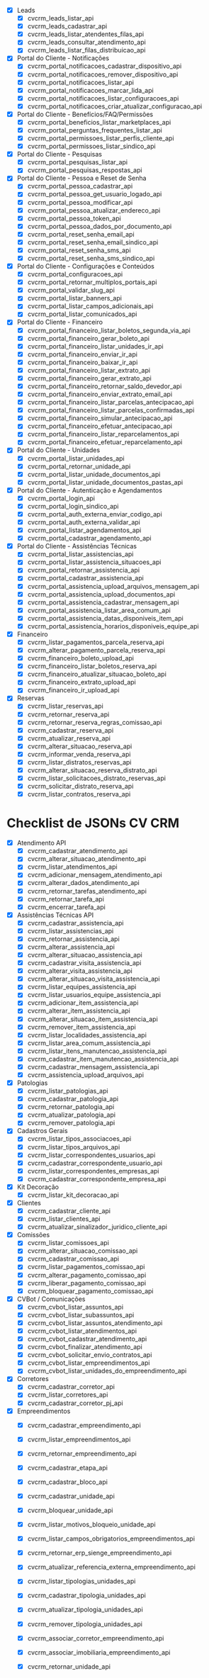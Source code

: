 - [x] Leads
  - [x] cvcrm_leads_listar_api
  - [x] cvcrm_leads_cadastrar_api
  - [x] cvcrm_leads_listar_atendentes_filas_api
  - [x] cvcrm_leads_consultar_atendimento_api
  - [x] cvcrm_leads_listar_filas_distribuicao_api
- [x] Portal do Cliente - Notificações
  - [x] cvcrm_portal_notificacoes_cadastrar_dispositivo_api
  - [x] cvcrm_portal_notificacoes_remover_dispositivo_api
  - [x] cvcrm_portal_notificacoes_listar_api
  - [x] cvcrm_portal_notificacoes_marcar_lida_api
  - [x] cvcrm_portal_notificacoes_listar_configuracoes_api
  - [x] cvcrm_portal_notificacoes_criar_atualizar_configuracao_api

- [x] Portal do Cliente - Benefícios/FAQ/Permissões
  - [x] cvcrm_portal_beneficios_listar_marketplaces_api
  - [x] cvcrm_portal_perguntas_frequentes_listar_api
  - [x] cvcrm_portal_permissoes_listar_perfis_cliente_api
  - [x] cvcrm_portal_permissoes_listar_sindico_api

- [x] Portal do Cliente - Pesquisas
  - [x] cvcrm_portal_pesquisas_listar_api
  - [x] cvcrm_portal_pesquisas_respostas_api

- [x] Portal do Cliente - Pessoa e Reset de Senha
  - [x] cvcrm_portal_pessoa_cadastrar_api
  - [x] cvcrm_portal_pessoa_get_usuario_logado_api
  - [x] cvcrm_portal_pessoa_modificar_api
  - [x] cvcrm_portal_pessoa_atualizar_endereco_api
  - [x] cvcrm_portal_pessoa_token_api
  - [x] cvcrm_portal_pessoa_dados_por_documento_api
  - [x] cvcrm_portal_reset_senha_email_api
  - [x] cvcrm_portal_reset_senha_email_sindico_api
  - [x] cvcrm_portal_reset_senha_sms_api
  - [x] cvcrm_portal_reset_senha_sms_sindico_api
- [x] Portal do Cliente - Configurações e Conteúdos
  - [x] cvcrm_portal_configuracoes_api
  - [x] cvcrm_portal_retornar_multiplos_portais_api
  - [x] cvcrm_portal_validar_slug_api
  - [x] cvcrm_portal_listar_banners_api
  - [x] cvcrm_portal_listar_campos_adicionais_api
  - [x] cvcrm_portal_listar_comunicados_api
- [x] Portal do Cliente - Financeiro
  - [x] cvcrm_portal_financeiro_listar_boletos_segunda_via_api
  - [x] cvcrm_portal_financeiro_gerar_boleto_api
  - [x] cvcrm_portal_financeiro_listar_unidades_ir_api
  - [x] cvcrm_portal_financeiro_enviar_ir_api
  - [x] cvcrm_portal_financeiro_baixar_ir_api
  - [x] cvcrm_portal_financeiro_listar_extrato_api
  - [x] cvcrm_portal_financeiro_gerar_extrato_api
  - [x] cvcrm_portal_financeiro_retornar_saldo_devedor_api
  - [x] cvcrm_portal_financeiro_enviar_extrato_email_api
  - [x] cvcrm_portal_financeiro_listar_parcelas_antecipacao_api
  - [x] cvcrm_portal_financeiro_listar_parcelas_confirmadas_api
  - [x] cvcrm_portal_financeiro_simular_antecipacao_api
  - [x] cvcrm_portal_financeiro_efetuar_antecipacao_api
  - [x] cvcrm_portal_financeiro_listar_reparcelamentos_api
  - [x] cvcrm_portal_financeiro_efetuar_reparcelamento_api
- [x] Portal do Cliente - Unidades
  - [x] cvcrm_portal_listar_unidades_api
  - [x] cvcrm_portal_retornar_unidade_api
  - [x] cvcrm_portal_listar_unidade_documentos_api
  - [x] cvcrm_portal_listar_unidade_documentos_pastas_api
- [x] Portal do Cliente - Autenticação e Agendamentos
  - [x] cvcrm_portal_login_api
  - [x] cvcrm_portal_login_sindico_api
  - [x] cvcrm_portal_auth_externa_enviar_codigo_api
  - [x] cvcrm_portal_auth_externa_validar_api
  - [x] cvcrm_portal_listar_agendamentos_api
  - [x] cvcrm_portal_cadastrar_agendamento_api

- [x] Portal do Cliente - Assistências Técnicas
  - [x] cvcrm_portal_listar_assistencias_api
  - [x] cvcrm_portal_listar_assistencia_situacoes_api
  - [x] cvcrm_portal_retornar_assistencia_api
  - [x] cvcrm_portal_cadastrar_assistencia_api
  - [x] cvcrm_portal_assistencia_upload_arquivos_mensagem_api
  - [x] cvcrm_portal_assistencia_upload_documentos_api
  - [x] cvcrm_portal_assistencia_cadastrar_mensagem_api
  - [x] cvcrm_portal_assistencia_listar_area_comum_api
  - [x] cvcrm_portal_assistencia_datas_disponiveis_item_api
  - [x] cvcrm_portal_assistencia_horarios_disponiveis_equipe_api
- [x] Financeiro
  - [x] cvcrm_listar_pagamentos_parcela_reserva_api
  - [x] cvcrm_alterar_pagamento_parcela_reserva_api
  - [x] cvcrm_financeiro_boleto_upload_api
  - [x] cvcrm_financeiro_listar_boletos_reserva_api
  - [x] cvcrm_financeiro_atualizar_situacao_boleto_api
  - [x] cvcrm_financeiro_extrato_upload_api
  - [x] cvcrm_financeiro_ir_upload_api
- [x] Reservas
  - [x] cvcrm_listar_reservas_api
  - [x] cvcrm_retornar_reserva_api
  - [x] cvcrm_retornar_reserva_regras_comissao_api
  - [x] cvcrm_cadastrar_reserva_api
  - [x] cvcrm_atualizar_reserva_api
  - [x] cvcrm_alterar_situacao_reserva_api
  - [x] cvcrm_informar_venda_reserva_api
  - [x] cvcrm_listar_distratos_reservas_api
  - [x] cvcrm_alterar_situacao_reserva_distrato_api
  - [x] cvcrm_listar_solicitacoes_distrato_reservas_api
  - [x] cvcrm_solicitar_distrato_reserva_api
  - [x] cvcrm_listar_contratos_reserva_api
# Checklist de JSONs CV CRM

- [x] Atendimento API
  - [x] cvcrm_cadastrar_atendimento_api
  - [x] cvcrm_alterar_situacao_atendimento_api
  - [x] cvcrm_listar_atendimentos_api
  - [x] cvcrm_adicionar_mensagem_atendimento_api
  - [x] cvcrm_alterar_dados_atendimento_api
  - [x] cvcrm_retornar_tarefas_atendimento_api
  - [x] cvcrm_retornar_tarefa_api
  - [x] cvcrm_encerrar_tarefa_api

- [x] Assistências Técnicas API
  - [x] cvcrm_cadastrar_assistencia_api
  - [x] cvcrm_listar_assistencias_api
  - [x] cvcrm_retornar_assistencia_api
  - [x] cvcrm_alterar_assistencia_api
  - [x] cvcrm_alterar_situacao_assistencia_api
  - [x] cvcrm_cadastrar_visita_assistencia_api
  - [x] cvcrm_alterar_visita_assistencia_api
  - [x] cvcrm_alterar_situacao_visita_assistencia_api
  - [x] cvcrm_listar_equipes_assistencia_api
  - [x] cvcrm_listar_usuarios_equipe_assistencia_api
  - [x] cvcrm_adicionar_item_assistencia_api
  - [x] cvcrm_alterar_item_assistencia_api
  - [x] cvcrm_alterar_situacao_item_assistencia_api
  - [x] cvcrm_remover_item_assistencia_api
  - [x] cvcrm_listar_localidades_assistencia_api
  - [x] cvcrm_listar_area_comum_assistencia_api
  - [x] cvcrm_listar_itens_manutencao_assistencia_api
  - [x] cvcrm_cadastrar_item_manutencao_assistencia_api
  - [x] cvcrm_cadastrar_mensagem_assistencia_api
  - [x] cvcrm_assistencia_upload_arquivos_api

- [x] Patologias
  - [x] cvcrm_listar_patologias_api
  - [x] cvcrm_cadastrar_patologia_api
  - [x] cvcrm_retornar_patologia_api
  - [x] cvcrm_atualizar_patologia_api
  - [x] cvcrm_remover_patologia_api

- [x] Cadastros Gerais
  - [x] cvcrm_listar_tipos_associacoes_api
  - [x] cvcrm_listar_tipos_arquivos_api
  - [x] cvcrm_listar_correspondentes_usuarios_api
  - [x] cvcrm_cadastrar_correspondente_usuario_api
  - [x] cvcrm_listar_correspondentes_empresas_api
  - [x] cvcrm_cadastrar_correspondente_empresa_api

- [x] Kit Decoração
  - [x] cvcrm_listar_kit_decoracao_api

- [x] Clientes
  - [x] cvcrm_cadastrar_cliente_api
  - [x] cvcrm_listar_clientes_api
  - [x] cvcrm_atualizar_sinalizador_juridico_cliente_api

- [x] Comissões
  - [x] cvcrm_listar_comissoes_api
  - [x] cvcrm_alterar_situacao_comissao_api
  - [x] cvcrm_cadastrar_comissao_api
  - [x] cvcrm_listar_pagamentos_comissao_api
  - [x] cvcrm_alterar_pagamento_comissao_api
  - [x] cvcrm_liberar_pagamento_comissao_api
  - [x] cvcrm_bloquear_pagamento_comissao_api

- [x] CVBot / Comunicações
  - [x] cvcrm_cvbot_listar_assuntos_api
  - [x] cvcrm_cvbot_listar_subassuntos_api
  - [x] cvcrm_cvbot_listar_assuntos_atendimento_api
  - [x] cvcrm_cvbot_listar_atendimentos_api
  - [x] cvcrm_cvbot_cadastrar_atendimento_api
  - [x] cvcrm_cvbot_finalizar_atendimento_api
  - [x] cvcrm_cvbot_solicitar_envio_contratos_api
  - [x] cvcrm_cvbot_listar_empreendimentos_api
  - [x] cvcrm_cvbot_listar_unidades_do_empreendimento_api

- [x] Corretores
  - [x] cvcrm_cadastrar_corretor_api
  - [x] cvcrm_listar_corretores_api
  - [x] cvcrm_cadastrar_corretor_pj_api

- [x] Empreendimentos
  - [x] cvcrm_cadastrar_empreendimento_api
  - [x] cvcrm_listar_empreendimentos_api
  - [x] cvcrm_retornar_empreendimento_api
  - [x] cvcrm_cadastrar_etapa_api
  - [x] cvcrm_cadastrar_bloco_api
  - [x] cvcrm_cadastrar_unidade_api
  - [x] cvcrm_bloquear_unidade_api
  - [x] cvcrm_listar_motivos_bloqueio_unidade_api
  - [x] cvcrm_listar_campos_obrigatorios_empreendimentos_api
  - [x] cvcrm_retornar_erp_sienge_empreendimento_api
  - [x] cvcrm_atualizar_referencia_externa_empreendimento_api
  - [x] cvcrm_listar_tipologias_unidades_api
  - [x] cvcrm_cadastrar_tipologia_unidades_api
  - [x] cvcrm_atualizar_tipologia_unidades_api
  - [x] cvcrm_remover_tipologia_unidades_api
  - [x] cvcrm_associar_corretor_empreendimento_api
  - [x] cvcrm_associar_imobiliaria_empreendimento_api
  - [x] cvcrm_retornar_unidade_api


